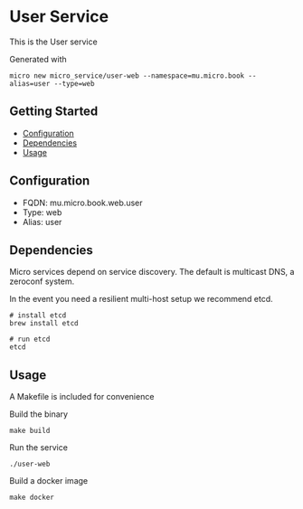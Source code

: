 # User Service

This is the User service

Generated with

```
micro new micro_service/user-web --namespace=mu.micro.book --alias=user --type=web
```

## Getting Started

- [Configuration](#configuration)
- [Dependencies](#dependencies)
- [Usage](#usage)

## Configuration

- FQDN: mu.micro.book.web.user
- Type: web
- Alias: user

## Dependencies

Micro services depend on service discovery. The default is multicast DNS, a zeroconf system.

In the event you need a resilient multi-host setup we recommend etcd.

```
# install etcd
brew install etcd

# run etcd
etcd
```

## Usage

A Makefile is included for convenience

Build the binary

```
make build
```

Run the service
```
./user-web
```

Build a docker image
```
make docker
```